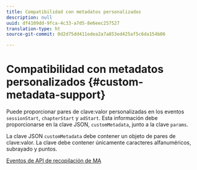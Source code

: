 ```yaml
---
title: Compatibilidad con metadatos personalizados
description: null
uuid: df4109dd-9fca-4c33-a7d5-8e6eec257527
translation-type: ht
source-git-commit: 0d2d75dd411edea2a7a853ed425af5c6da154b06

---
```



# Compatibilidad con metadatos personalizados {#custom-metadata-support}

Puede proporcionar pares de clave:valor personalizadas en los eventos `sessionStart`, `chapterStart` y `adStart`. Esta información debe proporcionarse en la clave JSON, `customMetadata`, junto a la clave `params`.

La clave JSON `customMetadata` debe contener un objeto de pares de clave:valor. La clave debe contener únicamente caracteres alfanuméricos, subrayado y puntos.

[Eventos de API de recopilación de MA](/help/media-collection-api/mc-api-ref/mc-api-events-req.md)

